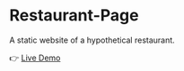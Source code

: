 # Restaurant-Page

A static website of a hypothetical restaurant.

👉 [Live Demo](https://adam0sam.github.io/Restaurant-Page/dist/)
